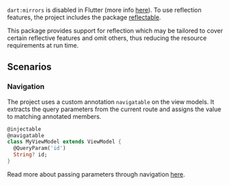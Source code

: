 `dart:mirrors` is disabled in Flutter (more info [here](https://docs.flutter.dev/resources/faq#does-flutter-come-with-a-reflection--mirrors-system)). To use reflection features, the project includes the package [reflectable](https://pub.dev/packages/reflectable).

This package provides support for reflection which may be tailored to cover certain reflective features and omit others, thus reducing the resource requirements at run time.

## Scenarios


### Navigation

The project uses a custom annotation `navigatable` on the view models. It extracts the query parameters from the current route and assigns the value to matching annotated members.

```dart
@injectable
@navigatable
class MyViewModel extends ViewModel {
  @QueryParam('id')
  String? id;
}
```

Read more about passing parameters through navigation [here](navigation#passing-parameter).